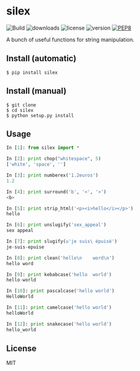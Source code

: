# silex
![Build](https://travis-ci.org/walidsa3d/silex.svg?branch=master)
![downloads](https://img.shields.io/pypi/dm/silex.svg)
![license](https://img.shields.io/pypi/l/silex.svg)
![version](https://img.shields.io/pypi/v/silex.svg)
[![PEP8](https://img.shields.io/badge/code%20style-pep8-orange.svg)](https://www.python.org/dev/peps/pep-0008/)

A bunch of useful functions for string manipulation.

## Install (automatic)
```
$ pip install silex
```
## Install (manual)
```
$ git clone 
$ cd silex
$ python setup.py install
```
## Usage
```python
In [1]: from silex import *

In [2]: print chop("whitespace", 5)
['white', 'space', '']

In [3]: print numberex('1.2euros')
1.2

In [4]: print surround('b', '<', '>')
<b>

In [5]: print strip_html('<p><i>hello</i></p>')
hello

In [6]: print unslugify('sex_appeal')
sex appeal

In [7]: print slugify(u'je suis\ épuisé')
je-suis-epuise

In [8]: print clean('hello\n    word\n')
hello word

In [9]: print kebabcase('hello  world')
hello-world

In [10]: print pascalcase('hello world')
HelloWorld

In [11]: print camelcase('hello world')
helloWorld

In [12]: print snakecase('hello world')
hello_world
```

## License
MIT